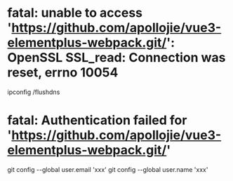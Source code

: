<!--
 * @Descripttion:
 * @version:
 * @Author: wangjie
 * @Date: 2021-11-25 19:46:39
 * @LastEditors: wangjie
 * @LastEditTime: 2021-11-25 19:50:47
-->

# fatal: unable to access 'https://github.com/apollojie/vue3-elementplus-webpack.git/': OpenSSL SSL_read: Connection was reset, errno 10054

ipconfig /flushdns

# fatal: Authentication failed for 'https://github.com/apollojie/vue3-elementplus-webpack.git/'

git config --global user.email 'xxx'
git config --global user.name 'xxx'
